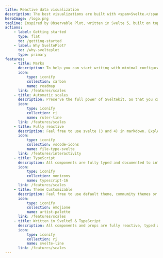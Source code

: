 ```yaml
---
title: Reactive data visualization
description: The best visualizations are built with <span>Svelte.</span>
heroImage: /logo.png
tagline: Inspired by Observable Plot, written in Svelte 5, built on top of D3.js!
actions:
    - label: Getting started
      type: flat
      to: /getting-started
    - label: Why SveltePlot?
      to: /why-svelteplot
      type: primary
features:
    - title: Marks
      description: To help you can start writing with minimal configuration.
      icon:
          type: iconify
          collection: carbon
          name: roadmap
      link: /features/scales
    - title: Automatic scales
      description: Preserve the full power of Sveltekit. So that you can do more than SSG.
      icon:
          type: iconify
          collection: ri
          name: ruler-line
      link: /features/scales
    - title: Fully reactive
      description: Feel free to use svelte (3 and 4) in markdown. Explore infinite possibilities.
      icon:
          type: iconify
          collection: vscode-icons
          name: file-type-svelte
      link: /features/interactivity
    - title: TypeScript
      description: All components are fully typed and documented to integrate with VSCode
      icon:
          type: iconify
          collection: nonicons
          name: typescript-16
      link: /features/scales
    - title: Theme Customizable
      description: Feel free to use default theme, community themes or write your own.
      icon:
          type: iconify
          collection: emojione
          name: artist-palette
      link: /features/scales
    - title: Written in Svelte5 & TypeScript
      description: All components and props are fully reactive, typed and documented!
      icon:
          type: iconify
          collection: ri
          name: svelte-line
      link: /features/scales
---
```


<script>
  import { preloadData, preloadCode } from '$app/navigation';

  $effect(() => {
    preloadCode('/getting-started');
    preloadData('/introduction');
  });
  
</script>

<style>
  :global(.intro .description) {
    font-size: 2.8rem!important;
    font-weight: 600!important;
    line-height: 1.1!important;
  }
</style>
